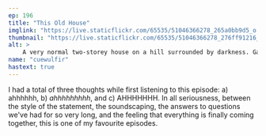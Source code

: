 ```yaml
---
ep: 196
title: "This Old House"
imglink: "https://live.staticflickr.com/65535/51046366278_265a0bb9d5_o.jpg"
thumbnail: "https://live.staticflickr.com/65535/51046366278_276ff91216_q.jpg"
alt: >
    A very normal two-storey house on a hill surrounded by darkness. Gaps in the background shading form a spiderweb pattern with the centre in the middle of the house.
name: "cuewulfir"
hastext: true
---
```

I had a total of three thoughts while first listening to this episode: a) ahhhhhh, b) *ahhhhhhhhh*, and c) AHHHHHHH. In all seriousness, between the style of the statement, the soundscaping, the answers to questions we've had for so very long, and the feeling that everything is finally coming together, this is one of my favourite episodes. 